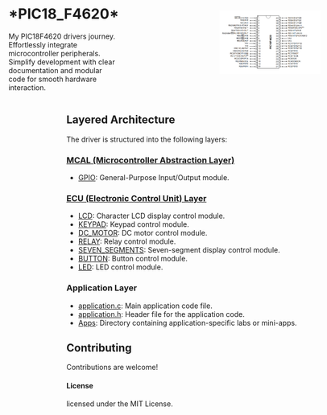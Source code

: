 <div style="display: flex; justify-content: flex-end; align-items: center;">
  <div>
    <h1>*PIC18_F4620*</h1>
    <p>My PIC18F4620 drivers journey. Effortlessly integrate microcontroller peripherals. Simplify development with clear documentation and modular code for smooth hardware interaction.</p>
  </div>
  <img src="Apps/Supplementary/PinDiagram.png" alt="Pin Diagram" width="200" style="margin-left: 200px;">
</div>

## Layered Architecture

The driver is structured into the following layers:

### [MCAL (Microcontroller Abstraction Layer)](MCAL/)

- [GPIO](MCAL/GPIO/): General-Purpose Input/Output module.

### [ECU (Electronic Control Unit) Layer](ECU/)

- [LCD](ECU/LCD/): Character LCD display control module.
- [KEYPAD](ECU/KEYPAD/): Keypad control module.
- [DC_MOTOR](ECU/DC_MOTOR/): DC motor control module.
- [RELAY](ECU/RELAY/): Relay control module.
- [SEVEN_SEGMENTS](ECU/SEVEN_SEGMENTS/): Seven-segment display control module.
- [BUTTON](ECU/BUTTON/): Button control module.
- [LED](ECU/LED/): LED control module.

### Application Layer

- [application.c](application.c): Main application code file.
- [application.h](application.h): Header file for the application code.
- [Apps](Apps/): Directory containing application-specific labs or mini-apps.


## Contributing
Contributions are welcome!

#### License
licensed under the MIT License.


